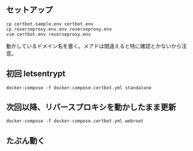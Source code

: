 ## セットアップ

```
cp certbot.sample.env certbot.env
cp reverseproxy.env.env reverseproxy.env
vim certbot.env reverseproxy.env
```

動かしているドメイン名を書く。メアドは間違えると特に確認とかないから注意。


## 初回 letsentrypt

```
docker-compose -f docker-compose.certbot.yml standalone
```

## 次回以降、リバースプロキシを動かしたまま更新

```
docker-compose -f docker-compose.certbot.yml webroot
```


## たぶん動く

